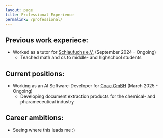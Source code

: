 ```yaml
---
layout: page
title: Professional Experience
permalink: /professional/
---
```


## Previous work experiece:
- Worked as a tutor for [Schlaufuchs e.V.](https://schlaufuchs-berlin.de/) (September 2024 - Ongoing)
    - Teached math and cs to middle- and highschool students 

## Current positions:
- Working as an AI Software-Developer for [Coac GmBH](https://www.coac.de/) (March 2025 - Ongoing)
    - Developing document extraction products for the chemical- and pharameceutical industry

## Career ambitions:
- Seeing where this leads me :)
